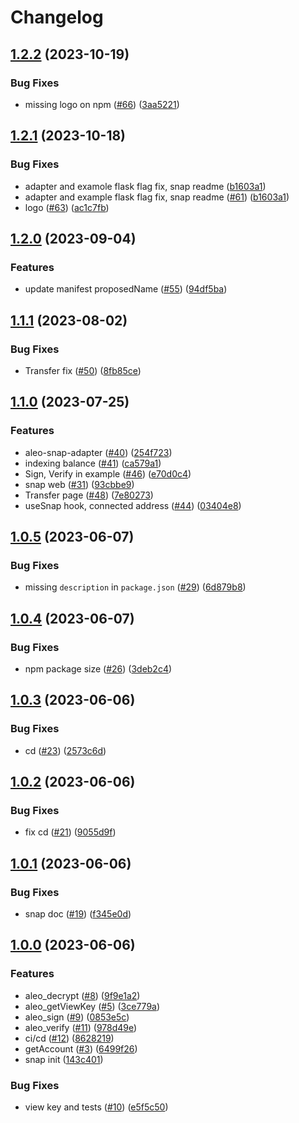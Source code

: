# Changelog

## [1.2.2](https://github.com/ChainSafe/aleo-snap/compare/aleo-snap-v1.2.1...aleo-snap-v1.2.2) (2023-10-19)


### Bug Fixes

* missing logo on npm ([#66](https://github.com/ChainSafe/aleo-snap/issues/66)) ([3aa5221](https://github.com/ChainSafe/aleo-snap/commit/3aa52213d9037d8a509940dd5adf54e0fb0d4147))

## [1.2.1](https://github.com/ChainSafe/aleo-snap/compare/aleo-snap-v1.2.0...aleo-snap-v1.2.1) (2023-10-18)


### Bug Fixes

* adapter and examole flask flag fix, snap readme ([b1603a1](https://github.com/ChainSafe/aleo-snap/commit/b1603a1e00d5d09b1ad3bc87b09fbc1f3a7ba66e))
* adapter and example flask flag fix, snap readme ([#61](https://github.com/ChainSafe/aleo-snap/issues/61)) ([b1603a1](https://github.com/ChainSafe/aleo-snap/commit/b1603a1e00d5d09b1ad3bc87b09fbc1f3a7ba66e))
* logo ([#63](https://github.com/ChainSafe/aleo-snap/issues/63)) ([ac1c7fb](https://github.com/ChainSafe/aleo-snap/commit/ac1c7fbd6c8aeeea8b713a297748ba4c88ec03ec))

## [1.2.0](https://github.com/ChainSafe/aleo-snap/compare/aleo-snap-v1.1.1...aleo-snap-v1.2.0) (2023-09-04)


### Features

* update manifest proposedName ([#55](https://github.com/ChainSafe/aleo-snap/issues/55)) ([94df5ba](https://github.com/ChainSafe/aleo-snap/commit/94df5bac76b6cb15d6871873b598f6f9e9a1b41e))

## [1.1.1](https://github.com/ChainSafe/aleo-snap/compare/aleo-snap-v1.1.0...aleo-snap-v1.1.1) (2023-08-02)


### Bug Fixes

* Transfer fix ([#50](https://github.com/ChainSafe/aleo-snap/issues/50)) ([8fb85ce](https://github.com/ChainSafe/aleo-snap/commit/8fb85ceb94a6eb9342ad986b4ded4df78c2783c5))

## [1.1.0](https://github.com/ChainSafe/aleo-snap/compare/aleo-snap-v1.0.5...aleo-snap-v1.1.0) (2023-07-25)


### Features

* aleo-snap-adapter ([#40](https://github.com/ChainSafe/aleo-snap/issues/40)) ([254f723](https://github.com/ChainSafe/aleo-snap/commit/254f7233e2255302d8c7ce0f1c55787ccb65f104))
* indexing balance ([#41](https://github.com/ChainSafe/aleo-snap/issues/41)) ([ca579a1](https://github.com/ChainSafe/aleo-snap/commit/ca579a18cb488b423782273c967155010e147efa))
* Sign, Verify in example ([#46](https://github.com/ChainSafe/aleo-snap/issues/46)) ([e70d0c4](https://github.com/ChainSafe/aleo-snap/commit/e70d0c418a5ce3fc5eefcc1d2b754a9fc7d0b1ed))
* snap web ([#31](https://github.com/ChainSafe/aleo-snap/issues/31)) ([93cbbe9](https://github.com/ChainSafe/aleo-snap/commit/93cbbe9158be4b4283cb14be82d5dc21b7b2069c))
* Transfer page ([#48](https://github.com/ChainSafe/aleo-snap/issues/48)) ([7e80273](https://github.com/ChainSafe/aleo-snap/commit/7e8027327cf106ff785ae6787390d82633f09d96))
* useSnap hook, connected address ([#44](https://github.com/ChainSafe/aleo-snap/issues/44)) ([03404e8](https://github.com/ChainSafe/aleo-snap/commit/03404e8aa7212bac72fe2b40dc32418122cb017a))

## [1.0.5](https://github.com/ChainSafe/aleo-snap/compare/aleo-snap-v1.0.4...aleo-snap-v1.0.5) (2023-06-07)


### Bug Fixes

* missing `description` in `package.json` ([#29](https://github.com/ChainSafe/aleo-snap/issues/29)) ([6d879b8](https://github.com/ChainSafe/aleo-snap/commit/6d879b87f1b68bc43762572ceed16cf708769fee))

## [1.0.4](https://github.com/ChainSafe/aleo-snap/compare/aleo-snap-v1.0.3...aleo-snap-v1.0.4) (2023-06-07)


### Bug Fixes

* npm package size ([#26](https://github.com/ChainSafe/aleo-snap/issues/26)) ([3deb2c4](https://github.com/ChainSafe/aleo-snap/commit/3deb2c44c9ffac6373c920460a99802ad5da5b39))

## [1.0.3](https://github.com/ChainSafe/aleo-snap/compare/aleo-snap-v1.0.2...aleo-snap-v1.0.3) (2023-06-06)


### Bug Fixes

* cd ([#23](https://github.com/ChainSafe/aleo-snap/issues/23)) ([2573c6d](https://github.com/ChainSafe/aleo-snap/commit/2573c6d93b3fd6aa8406bdfd5e14344fba23ed4b))

## [1.0.2](https://github.com/ChainSafe/aleo-snap/compare/aleo-snap-v1.0.1...aleo-snap-v1.0.2) (2023-06-06)


### Bug Fixes

* fix cd ([#21](https://github.com/ChainSafe/aleo-snap/issues/21)) ([9055d9f](https://github.com/ChainSafe/aleo-snap/commit/9055d9f263f11e90bc7af025944a7d2f3ade4919))

## [1.0.1](https://github.com/ChainSafe/aleo-snap/compare/aleo-snap-v1.0.0...aleo-snap-v1.0.1) (2023-06-06)


### Bug Fixes

* snap doc ([#19](https://github.com/ChainSafe/aleo-snap/issues/19)) ([f345e0d](https://github.com/ChainSafe/aleo-snap/commit/f345e0d204c336dd196b274c370981bf26675e1b))

## [1.0.0](https://github.com/ChainSafe/aleo-snap/compare/aleo-snap-v1.0.0...aleo-snap-v1.0.0) (2023-06-06)


### Features

* aleo_decrypt ([#8](https://github.com/ChainSafe/aleo-snap/issues/8)) ([9f9e1a2](https://github.com/ChainSafe/aleo-snap/commit/9f9e1a251227db865dce5643e4b42392af974606))
* aleo_getViewKey ([#5](https://github.com/ChainSafe/aleo-snap/issues/5)) ([3ce779a](https://github.com/ChainSafe/aleo-snap/commit/3ce779ae56bc4799a2b054c72a46de0b599e8a77))
* aleo_sign ([#9](https://github.com/ChainSafe/aleo-snap/issues/9)) ([0853e5c](https://github.com/ChainSafe/aleo-snap/commit/0853e5c4babd1f8e7a1edb85bbb351708b360522))
* aleo_verify ([#11](https://github.com/ChainSafe/aleo-snap/issues/11)) ([978d49e](https://github.com/ChainSafe/aleo-snap/commit/978d49e4de6d3e16f7e6064ca2d901840e1c8511))
* ci/cd ([#12](https://github.com/ChainSafe/aleo-snap/issues/12)) ([8628219](https://github.com/ChainSafe/aleo-snap/commit/8628219d7a2cc557a16f39ee6a91287822de396a))
* getAccount ([#3](https://github.com/ChainSafe/aleo-snap/issues/3)) ([6499f26](https://github.com/ChainSafe/aleo-snap/commit/6499f26658f12900af35879fe93635b95d6abcaf))
* snap init ([143c401](https://github.com/ChainSafe/aleo-snap/commit/143c401d104995504a70c2e86636ea977c4330f2))


### Bug Fixes

* view key and tests ([#10](https://github.com/ChainSafe/aleo-snap/issues/10)) ([e5f5c50](https://github.com/ChainSafe/aleo-snap/commit/e5f5c508f9626cb7e0852b4dc5200dbd72032775))
